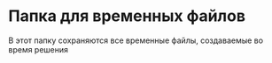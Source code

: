# Папка для временных файлов

В этот папку сохраняются все временные файлы, создаваемые во время решения
